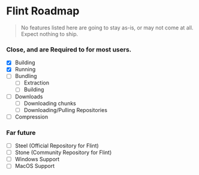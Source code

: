 # Flint Roadmap

> No features listed here are going to stay as-is, or may not come at all.
> Expect nothing to ship.

### Close, and are **Required** to for most users.

- [x] Building
- [x] Running
- [ ] Bundling
  - [ ] Extraction
  - [ ] Building
- [ ] Downloads
  - [ ] Downloading chunks
  - [ ] Downloading/Pulling Repositories
- [ ] Compression

### Far future

- [ ] Steel (Official Repository for Flint)
- [ ] Stone (Community Repository for Flint)
- [ ] Windows Support
- [ ] MacOS Support
